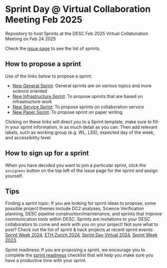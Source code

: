 # Sprint Day @ Virtual Collaboration Meeting Feb 2025
Repository to host Sprints at the DESC Feb 2025 Virtual Collaboration Meeting on Feb 24 2025

Check the <a href="https://github.com/LSSTDESC/SprintDayFeb2025/issues">issue page</a> to see the list of sprints.

## How to propose a sprint

Use of the links below to propose a sprint:
  - <a href="https://github.com/LSSTDESC/SprintDayFeb2025/issues/new?assignees=&labels=General+Sprint&template=new-general-sprint.md&title=%5BSPRINT%5D+your+sprint+name+" target="_blank"  >New General Sprint</a>: General sprints are on various topics and more science oriented
  - <a href="https://github.com/LSSTDESC/SprintDayFeb2025/issues/new?assignees=&labels=Infrastructure+Sprint&template=new-infrastructure-sprint.md&title=%5BSPRINT%5D+your+sprint+name+" target="_blank" >New Infrastructure Sprint</a>: To propose sprints that are based on infrastructure work
  - <a href="https://github.com/LSSTDESC/SprintDayFeb2025/issues/new?assignees=&labels=Service+Sprint%2C+Wednesday&template=new-service-sprint.md&title=%5BSPRINT%5D+your+sprint+name+" target="_blank" >New Service Sprint</a>: To propose sprints on collaboration service
  - <a href="https://github.com/LSSTDESC/SprintDayFeb2025/issues/new?assignees=&labels=Paper+Sprint&template=new-paper-sprint.md&title=%5BSPRINT%5D+your+sprint+name+" target="_blank">New Paper Sprint</a>: To propose sprint on paper writing

Clicking on these links will direct you to a Sprint template, make sure to fill-in your sprint information, in as much detail as you can. Then add relevant labels, such as working group (e.g. WL, LSS), expected day of the week, and accessibility level.

## How to sign up for a sprint

When you have decided you want to join a particular sprint, click the `assignees` button on the top left of the issue page for the sprint and assign yourself.

## Tips

Finding a sprint topic: If you are looking for sprint ideas to propose, some possible project themes include DC2 analyses, Science Verification planning, DESC pipeline construction/maintenance, and sprints that improve communication tools within DESC. Sprints are invitations to your DESC collaborators to come and work with you on your project! Not sure what to post? Check out the list of sprint & hack projects at recent sprint events:  [Sprint Week 2024](https://github.com/LSSTDESC/SprintWeek2024), [ETH Zurich 2024](https://github.com/LSSTDESC/SprintDayETHZurich2024), [Sprint Day Virtual 2024](https://github.com/LSSTDESC/SprintDayWinter2024/), [Sprint Week 2023](https://github.com/LSSTDESC/SprintWeek2023/). 


Sprint readiness: If you are proposing a sprint, we encourage you to complete the [sprint readiness](https://lsstdesc.org/sprint-checklist/) checklist that will help you make sure you have a productive time with your sprint.

